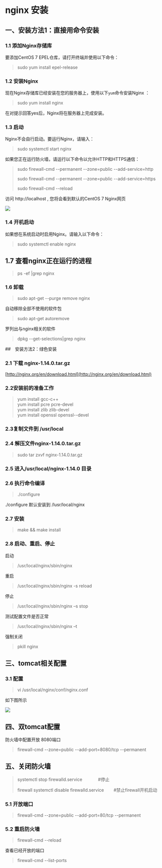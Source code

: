# nginx 安装



## 一、安装方法1：直接用命令安装



### 1.1 添加Nginx存储库

要添加CentOS 7 EPEL仓库，请打开终端并使用以下命令： 

> sudo yum install epel-release 



### 1.2 安装Nginx

现在Nginx存储库已经安装在您的服务器上，使用以下`yum`命令安装Nginx ： 

> sudo yum install nginx 



在对提示回答yes后，Nginx将在服务器上完成安装。 



### 1.3 启动

Nginx不会自行启动。要运行Nginx，请输入： 

> sudo systemctl start nginx 



如果您正在运行防火墙，请运行以下命令以允许HTTP和HTTPS通信： 

> sudo firewall-cmd --permanent --zone=public --add-service=http 
>
> sudo firewall-cmd --permanent --zone=public --add-service=https 
>
> sudo firewall-cmd --reload 

访问 http://localhost , 您将会看到默认的CentOS 7 Nginx网页 

![](https://farm1.staticflickr.com/855/42989719944_cb7ee2de0a_o.png[/img][/url])

### 1.4 开机启动

如果想在系统启动时启用Nginx。请输入以下命令：

> sudo systemctl enable nginx



## 1.7 查看nginx正在运行的进程

>ps -ef |grep nginx 



### 1.6 卸载

>sudo apt-get --purge remove nginx 

 自动移除全部不使用的软件包

> sudo apt-get autoremove 

罗列出与nginx相关的软件

>dpkg --get-selections|grep nginx 



##　安装方法2：绿色安装



### 2.1  下载 nginx-1.14.0.tar.gz

[http://nginx.org/en/download.html](http://nginx.org/en/download.html)



### 2.2安装前的准备工作

>yum install gcc-c++  
 yum install pcre pcre-devel  
 yum install zlib zlib-devel  
 yum install openssl openssl--devel  






### 2.3复制文件到 /usr/local



### 2.4 解压文件nginx-1.14.0.tar.gz

> sudo tar zxvf nginx-1.14.0.tar.gz



### 2.5 进入/usr/local/nginx-1.14.0 目录


### 2.6 执行命令编译

>./configure 

./configure 默认安装到 /lusr/local/nginx

### 2.7 安装
>make && make install 



### 2.8 启动、重启、停止

启动 

> /usr/local/nginx/sbin/nginx

重启

> /usr/local/nginx/sbin/nginx -s reload

停止 

> /usr/local/nginx/sbin/nginx –s stop 

测试配置文件是否正常 

> /usr/local/nginx/sbin/nginx –t 

强制关闭 

>pkill nginx 



## 三、tomcat相关配置

### 3.1 配置

> vi /usr/local/nginx/conf/nginx.conf

如下图所示

![](https://farm1.staticflickr.com/861/43658819842_0e1ac4605e_o.png)





## 四、双tomcat配置





防火墙中配置开放 8080端口

> firewall-cmd --zone=public --add-port=8080/tcp --permanent 





## 五、关闭防火墙

> systemctl stop firewalld.service             #停止
>
> firewall systemctl disable firewalld.service        #禁止firewall开机启动 



### 5.1 开放端口

> firewall-cmd --zone=public --add-port=80/tcp --permanent 



### 5.2 重启防火墙

> firewall-cmd --reload 



查看已经开放的端口 

> firewall-cmd --list-ports 



